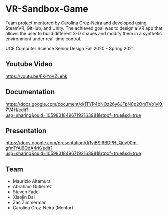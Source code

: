 # VR-Sandbox-Game

Team project mentored by Carolina Cruz-Neira and developed using SteamVR, GitHub, and Unity. The achieved goal was to design a VR app that allows the user to build different 3-D shapes and modify them in a synthetic environment under real-time control.

UCF Computer Science Senior Design Fall 2020 - Spring 2021

## Youtube Video
https://youtu.be/Fk-YoVZLehk

## Documentation
https://docs.google.com/document/d/1TYP4bNQz26y6JFpN0p2OmTVo1yKt7V4H/edit?usp=sharing&ouid=105983184967192163981&rtpof=true&sd=true

## Presentation
https://docs.google.com/presentation/d/1vjBSI6BDPHLQuv90m-gfmTfAj6QdA4rK/edit?usp=sharing&ouid=105983184967192163981&rtpof=true&sd=true

## Team
* Maurizio Altamura
* Abraham Gutierrez
* Steven Fadel
* Xiaojin Dai
* Zac Zimmerman
* Carolina Cruz-Neira (Mentor)
